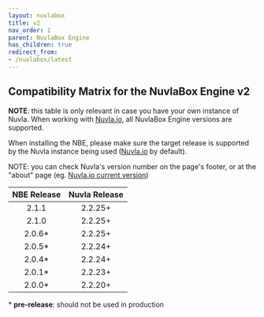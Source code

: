 ```yaml
---
layout: nuvlabox
title: v2
nav_order: 1
parent: NuvlaBox Engine
has_children: true
redirect_from:
- /nuvlabox/latest
---
```


## Compatibility Matrix for the NuvlaBox Engine v2

**NOTE**: this table is only relevant in case you have your own instance of Nuvla. When working with [Nuvla.io](https://nuvla.io), 
all NuvlaBox Engine versions are supported.

When installing the NBE, please make sure the target release is supported by the Nuvla instance being used ([Nuvla.io](https://nuvla.io) by default).

NOTE: you can check Nuvla's version number on the page's footer, or at the "about" page (eg. [Nuvla.io current version](https://nuvla.io/ui/about))


| NBE Release 	| Nuvla Release 	|
| :----:	| :----:	  |
| 2.1.1   | 2.2.25+   |
| 2.1.0   | 2.2.25+ 	|
| 2.0.6* 	| 2.2.25+ 	|
| 2.0.5* 	| 2.2.24+ 	|
| 2.0.4* 	| 2.2.24+ 	|
| 2.0.1* 	| 2.2.23+ 	|
| 2.0.0* 	| 2.2.20+ 	|

\* **pre-release**: should not be used in production





